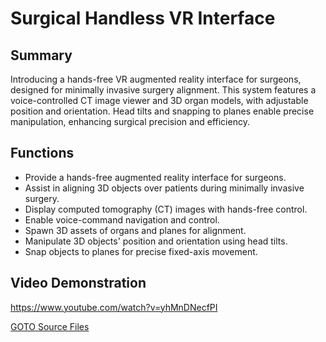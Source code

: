 # Surgical Handless VR Interface

## Summary

Introducing a hands-free VR augmented reality interface for surgeons, designed for minimally invasive surgery alignment.
This system features a voice-controlled CT image viewer and 3D organ models, with adjustable position and orientation.
Head tilts and snapping to planes enable precise manipulation, enhancing surgical precision and efficiency.

## Functions

* Provide a hands-free augmented reality interface for surgeons.
* Assist in aligning 3D objects over patients during minimally invasive surgery.
* Display computed tomography (CT) images with hands-free control.
* Enable voice-command navigation and control.
* Spawn 3D assets of organs and planes for alignment.
* Manipulate 3D objects' position and orientation using head tilts.
* Snap objects to planes for precise fixed-axis movement.

## Video Demonstration

https://www.youtube.com/watch?v=yhMnDNecfPI

[GOTO Source Files](surgical_handsfree_vr/Assets/Scripts)